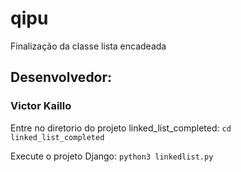 # qipu
Finalização da classe lista encadeada
## Desenvolvedor:
### Victor Kaillo
Entre no diretorio do projeto linked_list_completed:
```cd linked_list_completed```

Execute o projeto Django:
```python3 linkedlist.py```

